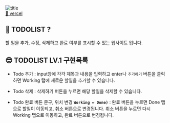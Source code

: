 ![title](https://ifh.cc/g/OQbgvY.png)   
[ 🎁 vercel ](https://third-todolist.vercel.app/)   

## 📜 TODOLIST ?
할 일을 추가, 수정, 삭제하고 완료 여부를 표시할 수 있는 웹사이트 입니다.



## 😎 TODOLIST LV.1 구현목록   
- Todo 추가
: input창에 각각 제목과 내용을 입력하고 enter나 `추가하기` 버튼을 클릭하면 Working 탭에 새로운 할일을 추가할 수 있습니다. 

- Todo 삭제
: 삭제하기 버튼을 누르면 해당 할일을 삭제할 수 있습니다.

- Todo 완료 버튼 문구, 위치 변경 **`Working ↔ Done)`**
: 완료 버튼을 누르면 Done 탭으로 할일이 이동되고, 취소 버튼으로 변경됩니다.
취소 버튼을 누르면 다시 Working 탭으로 이동하고, 완료 버튼으로 변경됩니다.
